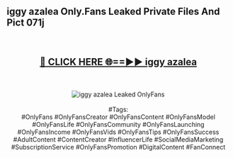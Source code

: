 <h2>iggy azalea Only.Fans Leaked Private Files And Pict 071j</h2>
<br>
<div align="center">
<h2><a href="https://mediafiles.top/iggy_azalea" rel="nofollow">🔴 CLICK HERE 🌐==►► iggy azalea</a></h2>
<br>
<br>
<a href="https://mediafiles.top/iggy_azalea" rel="nofollow" data-target="animated-image.originalLink"><img src="https://i.ibb.co.com/WyWwxjT/player-gif2.gif" alt="iggy azalea Leaked OnlyFans" style="max-width: 100%; display: inline-block;" data-target="animated-image.originalImage"></a>
<br><br>
#Tags:
<br>
#OnlyFans #OnlyFansCreator #OnlyFansContent #OnlyFansModel #OnlyFansLife #OnlyFansCommunity #OnlyFansLaunching #OnlyFansIncome #OnlyFansVids #OnlyFansTips #OnlyFansSuccess #AdultContent #ContentCreator #InfluencerLife #SocialMediaMarketing #SubscriptionService #OnlyFansPromotion #DigitalContent #FanConnect
</div>
<br>